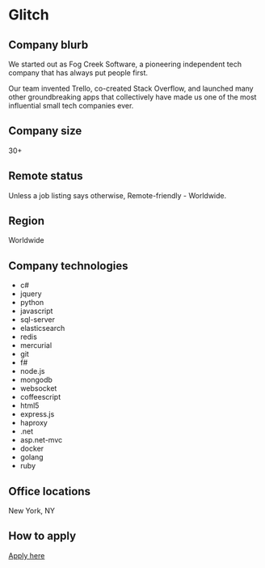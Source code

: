 # Glitch

## Company blurb

We started out as Fog Creek Software, a pioneering independent tech company that has always put people first.

Our team invented Trello, co-created Stack Overflow, and launched many other groundbreaking apps that collectively have made us one of the most influential small tech companies ever.

## Company size

30+

## Remote status

Unless a job listing says otherwise, Remote-friendly - Worldwide.

## Region

Worldwide

## Company technologies

- c#
- jquery
- python
- javascript
- sql-server
- elasticsearch
- redis
- mercurial
- git
- f#
- node.js
- mongodb
- websocket
- coffeescript
- html5
- express.js
- haproxy
- .net
- asp.net-mvc
- docker
- golang
- ruby

## Office locations

New York, NY

## How to apply

[Apply here](https://glitch.bamboohr.com/jobs/)


